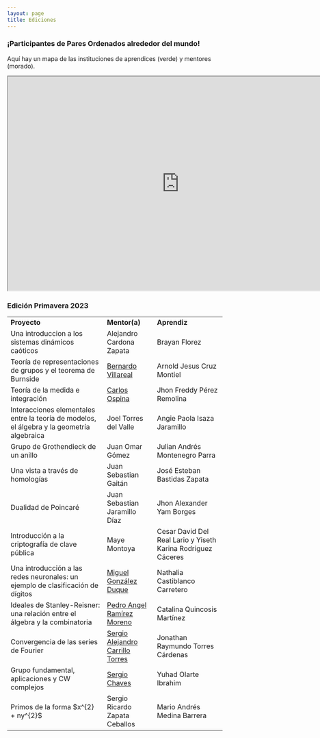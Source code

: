 ```yaml
---
layout: page
title: Ediciones
---
```


<script type="text/x-mathjax-config">
  MathJax.Hub.Config({tex2jax: {inlineMath: [['$','$'], ['\\(','\\)']]}});
</script>
<script type="text/javascript"
  src="http://cdnjs.cloudflare.com/ajax/libs/mathjax/2.7.1/MathJax.js?config=TeX-AMS-MML_HTMLorMML">
</script>

### ¡Participantes de Pares Ordenados alrededor del mundo! 

Aquí hay un mapa de las instituciones de aprendices (verde) y mentores (morado).

<p align="center">
<iframe src="https://www.google.com/maps/d/u/0/embed?mid=17gvVo-n7jUESZIj9mvyw8PyEfcYkHHQ&ehbc=2E312F" width="800" height="500"></iframe>
</p>

### Edición Primavera 2023
<p align="center">
<table>
  <tr>
    <td><strong>Proyecto</strong></td>
    <td><strong>Mentor(a)</strong></td>
    <td><strong>Aprendiz</strong></td>
  </tr>
  <tr>
    <td>Una introduccion a los sistemas dinámicos caóticos</td>
    <td>Alejandro Cardona Zapata</td>
    <td>Brayan Florez</td>
  </tr>
  <tr>
    <td>Teoría de representaciones de grupos y el teorema de Burnside</td>
    <td><a href="https://www.matem.unam.mx/~villarreal/">Bernardo Villareal</a></td>
    <td>Arnold Jesus Cruz Montiel</td>
  </tr>
  <tr>
    <td>Teoría de la medida e integración</td>
    <td><a href="https://www.math.utah.edu/~ospina/">Carlos Ospina</a></td>
    <td>Jhon Freddy Pérez Remolina</td>
  </tr>
  <tr>
    <td>Interacciones elementales entre la teoría de modelos, el álgebra y la geometría algebraica</td>
    <td>Joel Torres del Valle</td>
    <td>Angie Paola Isaza Jaramillo </td>
  </tr>
  <tr>
    <td>Grupo de Grothendieck de un anillo</td>
    <td>Juan Omar Gómez</td>
    <td>Julian Andrés Montenegro Parra</td>
  </tr>
  <tr>
    <td>Una vista a través de homologías</td>
    <td>Juan Sebastian Gaitán</td>
    <td>José Esteban Bastidas Zapata</td>
  </tr>
  <tr>
    <td>Dualidad de Poincaré</td>
    <td>Juan Sebastian Jaramillo Díaz</td>
    <td>Jhon Alexander Yam Borges</td>
  </tr>
  <tr>
    <td>Introducción a la criptografía de clave pública</td>
    <td>Maye Montoya</td>
    <td>Cesar David Del Real Lario y Yiseth Karina Rodriguez Cáceres</td>
  </tr>
  <tr>
    <td>Una introducción a las redes neuronales: un ejemplo de clasificación de dígitos</td>
    <td><a href="https://www.miguelgondu.com/about/">Miguel González Duque</a></td>
    <td>Nathalia Castiblanco Carretero</td>
  </tr>
  <tr>
    <td>Ideales de Stanley-Reisner: una relación entre el álgebra y la combinatoria</td>
    <td><a href="https://sites.google.com/cimat.mx/pedro-ramirez-moreno/home-page">Pedro Angel Ramírez Moreno</a></td>
    <td>Catalina Quincosis Martínez</td>
  </tr>
  <tr>
    <td>Convergencia de las series de Fourier</td>
    <td><a href="https://sergiocarrillo3026.wixsite.com/scarrillomath">Sergio Alejandro Carrillo Torres</a></td>
    <td>Jonathan Raymundo Torres Cárdenas</td>
  </tr>
  <tr>
    <td>Grupo fundamental, aplicaciones y CW complejos</td>
    <td><a href="https://schavesr.com/">Sergio Chaves</a></td>
    <td>Yuhad Olarte Ibrahim</td>
  </tr>
  <tr>
    <td>Primos de la forma <img src="/cgi-bin/mathtex.cgi? x^{2} + ny^{2}" alt="" border=0 align="middle">$x^{2} + ny^{2}$</td>
    <td>Sergio Ricardo Zapata Ceballos</td>
    <td>Mario Andrés Medina Barrera</td>
  </tr>
</table>
</p>


